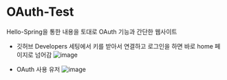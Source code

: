 # OAuth-Test

Hello-Spring을 통한 내용을 토대로 OAuth 기능과 간단한 웹사이트 

- 깃허브 Developers 세팅에서 키를 받아서 연결하고 로그인을 하면 바로 home 페이지로 넘어감
![image](https://user-images.githubusercontent.com/94429120/215078546-f3311d5a-58ea-4ac5-80e0-dfdcd1bf5edb.png)

- OAuth 사용 유저
![image](https://user-images.githubusercontent.com/94429120/215078875-9130d31f-7a47-4046-bd2a-0a39950020ae.png)
